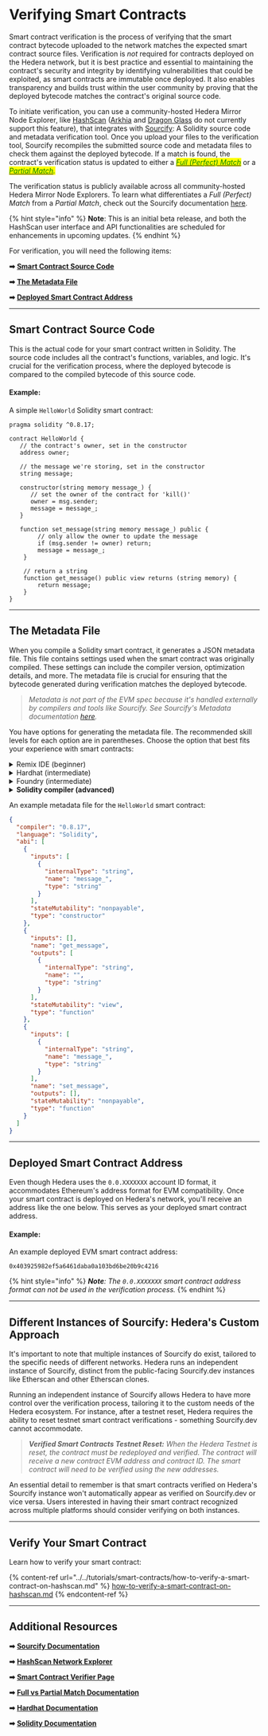 # Verifying Smart Contracts

Smart contract verification is the process of verifying that the smart contract bytecode uploaded to the network matches the expected smart contract source files. Verification is _not_ required for contracts deployed on the Hedera network, but it is best practice and essential to maintaining the contract's security and integrity by identifying vulnerabilities that could be exploited, as smart contracts are immutable once deployed. It also enables transparency and builds trust within the user community by proving that the deployed bytecode matches the contract's original source code.

To initiate verification, you can use a community-hosted Hedera Mirror Node Explorer, like [HashScan](https://hashscan.io/) ([Arkhia](https://explorer.arkhia.io/) and [Dragon Glass](https://app.dragonglass.me/) do not currently support this feature), that integrates with [Sourcify](../../support-and-community/glossary.md#sourcify): A Solidity source code and metadata verification tool. Once you upload your files to the verification tool, Sourcify recompiles the submitted source code and metadata files to check them against the deployed bytecode. If a match is found, the contract's verification status is updated to either a [_<mark style="color:green;">Full (Perfect) Match</mark>_](https://docs.sourcify.dev/docs/full-vs-partial-match/#full-perfect-matches) or a [_<mark style="color:green;">Partial Match</mark>_](https://docs.sourcify.dev/docs/full-vs-partial-match/#partial-matches)_<mark style="color:green;">.</mark>_

The verification status is publicly available across all community-hosted Hedera Mirror Node Explorers. To learn what differentiates a _Full (Perfect) Match_ from a _Partial Match_, check out the Sourcify documentation [here](https://docs.sourcify.dev/docs/full-vs-partial-match/).

{% hint style="info" %}
**Note**: This is an initial beta release, and both the HashScan user interface and API functionalities are scheduled for enhancements in upcoming updates.
{% endhint %}

For verification, you will need the following items:

**➡** [**Smart Contract Source Code**](verifying-smart-contracts-beta.md#smart-contract-source-code)

**➡** [**The Metadata File**](verifying-smart-contracts-beta.md#the-metadata-file)

**➡** [**Deployed Smart Contract Address**](verifying-smart-contracts-beta.md#deployed-smart-contract-address)

***

## Smart Contract Source Code

This is the actual code for your smart contract written in Solidity. The source code includes all the contract's functions, variables, and logic. It's crucial for the verification process, where the deployed bytecode is compared to the compiled bytecode of this source code.

#### Example:

A simple `HelloWorld` Solidity smart contract:

```solidity
pragma solidity ^0.8.17;

contract HelloWorld {
   // the contract's owner, set in the constructor
   address owner;
   
   // the message we're storing, set in the constructor
   string message;
 
   constructor(string memory message_) {
      // set the owner of the contract for 'kill()'
      owner = msg.sender;
      message = message_; 
   }
   
   function set_message(string memory message_) public {
        // only allow the owner to update the message
        if (msg.sender != owner) return;
        message = message_;
    }

    // return a string
    function get_message() public view returns (string memory) {
        return message;
    }
}
```

***

## The Metadata File

When you compile a Solidity smart contract, it generates a JSON metadata file. This file contains settings used when the smart contract was originally compiled. These settings can include the compiler version, optimization details, and more. The metadata file is crucial for ensuring that the bytecode generated during verification matches the deployed bytecode.

> _Metadata is not part of the EVM spec because it's handled externally by compilers and tools like Sourcify. See Sourcify's Metadata documentation_ [_here_](https://docs.sourcify.dev/docs/metadata/#metadata)_._

You have options for generating the metadata file. The recommended skill levels for each option are in parentheses. Choose the option that best fits your experience with smart contracts:

<details>

<summary>Remix IDE (beginner)</summary>

To create a metadata file in Remix, compile your smart contract and the compiled artifacts will be saved in the `artifacts/` directory and the `<dynamic_hash>.json` metadata file will be under `artifacts/build-info` and used for verification. Alternatively, you can copy and paste it from the Solidity compiler tab. Please see the image below.

<img src="../../.gitbook/assets/remix-metadata.png" alt="" data-size="original">

See the Remix IDE docs for more detailed documentation [here](https://remix-ide.readthedocs.io/en/latest/contract\_metadata.html).

**Note:** Taking the bytecode and metadata from Remix and then deploying that on Hedera results in a _**full (perfect) match**_. Taking the bytecode and metadata from Remix _after_ deploying the contract on Hedera results in a _**partial match**_ or _**The deployed and recompiled bytecode don't match**_ error. _The requirement for verification with a contract compiled in Remix is just the smart contract's Solidity file._

</details>

<details>

<summary>Hardhat (intermediate)</summary>

To create the `.json` metadata file with Hardhat, compile the contract using the `npx hardhat compile` command. The compiled artifacts will be saved in the `artifacts/` directory and the `<dynamic_hash>.json` metadata file will be under `artifacts/build-info` and used for verification. See Sourcify Hardhat metadata documentation [here](https://docs.sourcify.dev/docs/metadata/#hardhat).

<img src="../../.gitbook/assets/hardhat-contract-artifacts.png" alt="" data-size="original">

**Note**: The requirement for verification with a contract compiled with Hardhat is only the `build-info` JSON file.

</details>

<details>

<summary>Foundry (intermediate)</summary>

To create the metadata file with Foundry, compile the contract using the `forge build` command. The compilation outputs to `out/CONTRACT_NAME` folder. The `.json` file contains the metadata of the contract under `"rawMetadata"` and `"metadata"` fields. However, you don't need to extract the metadata manually for verification. See Sourcify Foundry metadata documentation [here](https://docs.sourcify.dev/docs/metadata/#foundry).

<img src="../../.gitbook/assets/foundry-out-folder.png" alt="" data-size="original">

**Note**: The requirements for verification with a contract compiled with Foundry are both the `.json` metadata and the Solidity source file.

</details>

<details>

<summary><strong>Solidity compiler (advanced)</strong></summary>

You can pass the `--metadata` flag to the Solidity command line compiler to get the metadata output printed.

```
solc --metadata contracts/HelloWorld.sol
```

Write the metadata into a file with

```
solc --metadata contracts/HelloWorld.sol > metadata.json
```

**Note:`solc` vs. `solcjs`**

**📣** `solcjs` will not generate the metadata using the `--metadata` flag. The option is only supported in `solc`.

</details>

An example metadata file for the `HelloWorld` smart contract:

```json
{
  "compiler": "0.8.17",
  "language": "Solidity",
  "abi": [
    {
      "inputs": [
        {
          "internalType": "string",
          "name": "message_",
          "type": "string"
        }
      ],
      "stateMutability": "nonpayable",
      "type": "constructor"
    },
    {
      "inputs": [],
      "name": "get_message",
      "outputs": [
        {
          "internalType": "string",
          "name": "",
          "type": "string"
        }
      ],
      "stateMutability": "view",
      "type": "function"
    },
    {
      "inputs": [
        {
          "internalType": "string",
          "name": "message_",
          "type": "string"
        }
      ],
      "name": "set_message",
      "outputs": [],
      "stateMutability": "nonpayable",
      "type": "function"
    }
  ]
}
```

***

## Deployed Smart Contract Address

Even though Hedera uses the `0.0.XXXXXXX` account ID format, it accommodates Ethereum's address format for EVM compatibility. Once your smart contract is deployed on Hedera's network, you'll receive an address like the one below. This serves as your deployed smart contract address.

#### Example:

An example deployed EVM smart contract address:

```
0x403925982ef5a6461daba0a103bd6be20b9c4216
```

{% hint style="info" %}
_**Note**: The `0.0.XXXXXXX` smart contract address format can not be used in the verification process._
{% endhint %}

***

## Different Instances of Sourcify: Hedera's Custom Approach

It's important to note that multiple instances of Sourcify do exist, tailored to the specific needs of different networks. Hedera runs an independent instance of Sourcify, distinct from the public-facing Sourcify.dev instances like Etherscan and other Etherscan clones.

Running an independent instance of Sourcify allows Hedera to have more control over the verification process, tailoring it to the custom needs of the Hedera ecosystem. For instance, after a testnet reset, Hedera requires the ability to reset testnet smart contract verifications - something Sourcify.dev cannot accommodate.

> _**Verified Smart Contracts Testnet Reset:** When the Hedera Testnet is reset, the contract must be redeployed and verified. The contract will receive a new contract EVM address and contract ID. The smart contract will need to be verified using the new addresses._

An essential detail to remember is that smart contracts verified on Hedera's Sourcify instance won't automatically appear as verified on Sourcify.dev or vice versa. Users interested in having their smart contract recognized across multiple platforms should consider verifying on both instances.

***

## Verify Your Smart Contract

Learn how to verify your smart contract:

{% content-ref url="../../tutorials/smart-contracts/how-to-verify-a-smart-contract-on-hashscan.md" %}
[how-to-verify-a-smart-contract-on-hashscan.md](../../tutorials/smart-contracts/how-to-verify-a-smart-contract-on-hashscan.md)
{% endcontent-ref %}

***

## Additional Resources

**➡** [**Sourcify Documentation**](https://docs.sourcify.dev/docs/intro)

**➡** [**HashScan Network Explorer**](https://hashscan.io/)

**➡** [**Smart Contract Verifier Page**](https://verify.hashscan.io/)

**➡** [**Full vs Partial Match Documentation**](https://docs.sourcify.dev/docs/full-vs-partial-match/)

**➡** [**Hardhat Documentation**](https://hardhat.org/hardhat-runner/docs/guides/compile-contracts)

**➡** [**Solidity Documentation**](https://docs.soliditylang.org/en/v0.8.23/)
